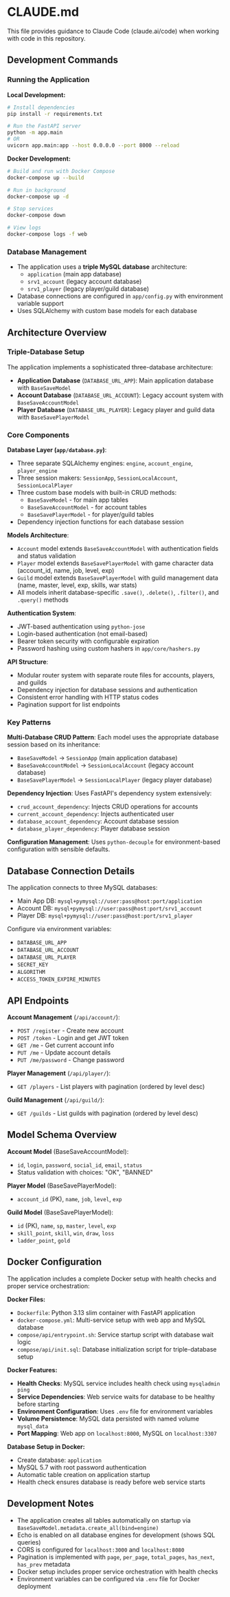 # CLAUDE.md

This file provides guidance to Claude Code (claude.ai/code) when working with code in this repository.

## Development Commands

### Running the Application

**Local Development:**
```bash
# Install dependencies
pip install -r requirements.txt

# Run the FastAPI server
python -m app.main
# OR
uvicorn app.main:app --host 0.0.0.0 --port 8000 --reload
```

**Docker Development:**
```bash
# Build and run with Docker Compose
docker-compose up --build

# Run in background
docker-compose up -d

# Stop services
docker-compose down

# View logs
docker-compose logs -f web
```

### Database Management
- The application uses a **triple MySQL database** architecture:
  - `application` (main app database)
  - `srv1_account` (legacy account database)
  - `srv1_player` (legacy player/guild database)
- Database connections are configured in `app/config.py` with environment variable support
- Uses SQLAlchemy with custom base models for each database

## Architecture Overview

### Triple-Database Setup
The application implements a sophisticated three-database architecture:
- **Application Database** (`DATABASE_URL_APP`): Main application database with `BaseSaveModel`
- **Account Database** (`DATABASE_URL_ACCOUNT`): Legacy account system with `BaseSaveAccountModel`  
- **Player Database** (`DATABASE_URL_PLAYER`): Legacy player and guild data with `BaseSavePlayerModel`

### Core Components

**Database Layer (`app/database.py`)**:
- Three separate SQLAlchemy engines: `engine`, `account_engine`, `player_engine`
- Three session makers: `SessionApp`, `SessionLocalAccount`, `SessionLocalPlayer`
- Three custom base models with built-in CRUD methods:
  - `BaseSaveModel` - for main app tables
  - `BaseSaveAccountModel` - for account tables
  - `BaseSavePlayerModel` - for player/guild tables
- Dependency injection functions for each database session

**Models Architecture**:
- `Account` model extends `BaseSaveAccountModel` with authentication fields and status validation
- `Player` model extends `BaseSavePlayerModel` with game character data (account_id, name, job, level, exp)
- `Guild` model extends `BaseSavePlayerModel` with guild management data (name, master, level, exp, skills, war stats)
- All models inherit database-specific `.save()`, `.delete()`, `.filter()`, and `.query()` methods

**Authentication System**:
- JWT-based authentication using `python-jose`
- Login-based authentication (not email-based)
- Bearer token security with configurable expiration
- Password hashing using custom hashers in `app/core/hashers.py`

**API Structure**:
- Modular router system with separate route files for accounts, players, and guilds
- Dependency injection for database sessions and authentication
- Consistent error handling with HTTP status codes
- Pagination support for list endpoints

### Key Patterns

**Multi-Database CRUD Pattern**: Each model uses the appropriate database session based on its inheritance:
- `BaseSaveModel` → `SessionApp` (main application database)
- `BaseSaveAccountModel` → `SessionLocalAccount` (legacy account database)
- `BaseSavePlayerModel` → `SessionLocalPlayer` (legacy player database)

**Dependency Injection**: Uses FastAPI's dependency system extensively:
- `crud_account_dependency`: Injects CRUD operations for accounts
- `current_account_dependency`: Injects authenticated user
- `database_account_dependency`: Account database session
- `database_player_dependency`: Player database session

**Configuration Management**: Uses `python-decouple` for environment-based configuration with sensible defaults.

## Database Connection Details

The application connects to three MySQL databases:
- Main App DB: `mysql+pymysql://user:pass@host:port/application`
- Account DB: `mysql+pymysql://user:pass@host:port/srv1_account`
- Player DB: `mysql+pymysql://user:pass@host:port/srv1_player`

Configure via environment variables:
- `DATABASE_URL_APP`
- `DATABASE_URL_ACCOUNT`
- `DATABASE_URL_PLAYER`
- `SECRET_KEY`
- `ALGORITHM`
- `ACCESS_TOKEN_EXPIRE_MINUTES`

## API Endpoints

**Account Management** (`/api/account/`):
- `POST /register` - Create new account
- `POST /token` - Login and get JWT token
- `GET /me` - Get current account info
- `PUT /me` - Update account details
- `PUT /me/password` - Change password

**Player Management** (`/api/player/`):
- `GET /players` - List players with pagination (ordered by level desc)

**Guild Management** (`/api/guild/`):
- `GET /guilds` - List guilds with pagination (ordered by level desc)

## Model Schema Overview

**Account Model** (BaseSaveAccountModel):
- `id`, `login`, `password`, `social_id`, `email`, `status`
- Status validation with choices: "OK", "BANNED"

**Player Model** (BaseSavePlayerModel):
- `account_id` (PK), `name`, `job`, `level`, `exp`

**Guild Model** (BaseSavePlayerModel):
- `id` (PK), `name`, `sp`, `master`, `level`, `exp`
- `skill_point`, `skill`, `win`, `draw`, `loss`
- `ladder_point`, `gold`

## Docker Configuration

The application includes a complete Docker setup with health checks and proper service orchestration:

**Docker Files:**
- `Dockerfile`: Python 3.13 slim container with FastAPI application
- `docker-compose.yml`: Multi-service setup with web app and MySQL database
- `compose/api/entrypoint.sh`: Service startup script with database wait logic
- `compose/api/init.sql`: Database initialization script for triple-database setup

**Docker Features:**
- **Health Checks**: MySQL service includes health check using `mysqladmin ping`
- **Service Dependencies**: Web service waits for database to be healthy before starting
- **Environment Configuration**: Uses `.env` file for environment variables
- **Volume Persistence**: MySQL data persisted with named volume `mysql_data`
- **Port Mapping**: Web app on `localhost:8000`, MySQL on `localhost:3307`

**Database Setup in Docker:**
- Create database: `application`
- MySQL 5.7 with root password authentication
- Automatic table creation on application startup
- Health check ensures database is ready before web service starts

## Development Notes

- The application creates all tables automatically on startup via `BaseSaveModel.metadata.create_all(bind=engine)`
- Echo is enabled on all database engines for development (shows SQL queries)
- CORS is configured for `localhost:3000` and `localhost:8080`
- Pagination is implemented with `page`, `per_page`, `total_pages`, `has_next`, `has_prev` metadata
- Docker setup includes proper service orchestration with health checks
- Environment variables can be configured via `.env` file for Docker deployment